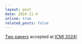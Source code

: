 ```yaml
---
layout: post
date: 2024-11-4 
inline: true
related_posts: false
---
```


<a href="/publications/">Two papers</a> accepted at <a href="https://icmi.acm.org/2024/">ICMI 2024!</a> 
